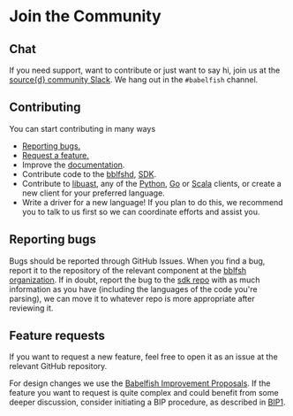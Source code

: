 # Join the Community

## Chat

If you need support, want to contribute or just want to say hi, join us at the [source{d} community Slack](https://join.slack.com/sourced-community/shared_invite/MTkwNTM0ODEyODIzLTE0OTYxMzc5NTMtODRhMDYyNzAyYQ). We hang out in the `#babelfish` channel.

## Contributing

You can start contributing in many ways

* [Reporting bugs.](join-the-community.md#reporting-bugs)
* [Request a feature.](join-the-community.md#feature-requests)
* Improve the [documentation](http://github.com/bblfsh/documentation).
* Contribute code to the [bblfshd](http://github.com/bblfsh/bblfshd), [SDK](http://github.com/bblfsh/sdk).
* Contribute to [libuast](http://github.com/bblfsh/libuast), any of the [Python](http://github.com/bblfsh/client-python), [Go](http://github.com/bblfsh/client-go) or [Scala](http://github.com/bblfsh/client-scala) clients, or create a new client for your preferred language.
* Write a driver for a new language! If you plan to do this, we recommend you to talk to us first so we can coordinate efforts and assist you.

## Reporting bugs

Bugs should be reported through GitHub Issues. When you find a bug, report it to the repository of the relevant component at the [bblfsh organization](https://github.com/bblfsh/). If in doubt, report the bug to the [sdk repo](https://github.com/bblfsh/sdk) with as much information as you have \(including the languages of the code you're parsing\), we can move it to whatever repo is more appropriate after reviewing it.

## Feature requests

If you want to request a new feature, feel free to open it as an issue at the relevant GitHub repository.

For design changes we use the [Babelfish Improvement Proposals](bip-index/babelfish-improvement-proposals.md). If the feature you want to request is quite complex and could benefit from some deeper discussion, consider initiating a BIP procedure, as described in [BIP1](bip-index/bip1-purpose-and-guidelines.md).

